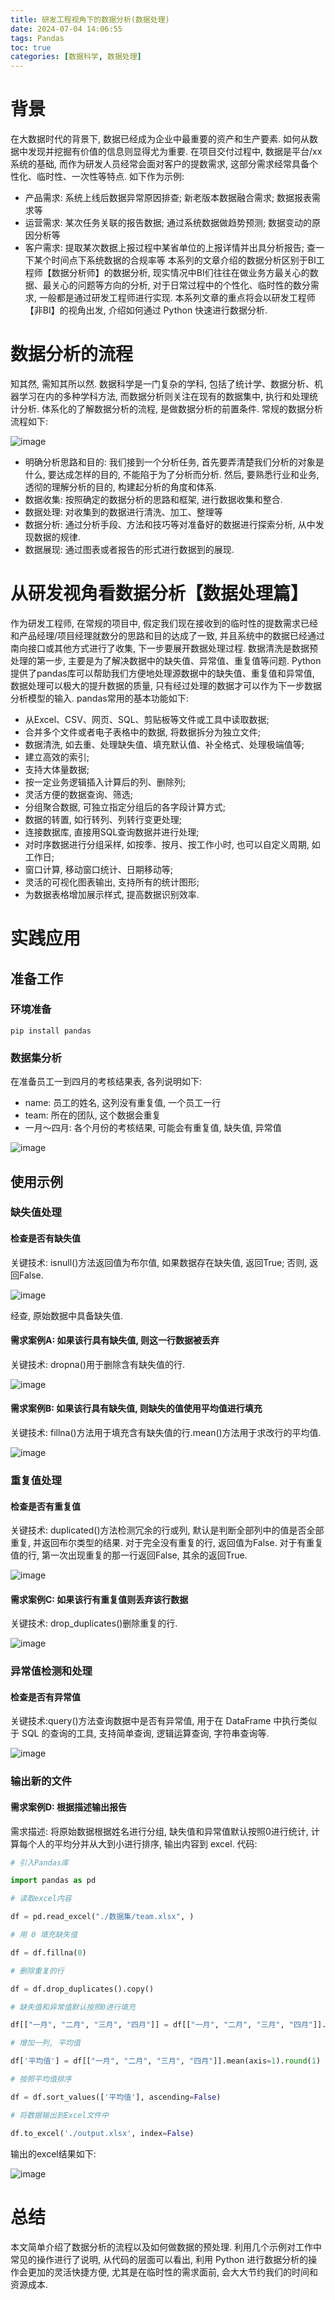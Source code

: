 ```yaml
---
title: 研发工程视角下的数据分析(数据处理)
date: 2024-07-04 14:06:55
tags: Pandas
toc: true
categories: [数据科学, 数据处理]
---
```


# 背景

在大数据时代的背景下, 数据已经成为企业中最重要的资产和生产要素. 如何从数据中发现并挖掘有价值的信息则显得尤为重要. 在项目交付过程中, 数据是平台/xx系统的基础, 而作为研发人员经常会面对客户的提数需求, 这部分需求经常具备个性化、临时性、一次性等特点. 如下作为示例:
* 产品需求: 系统上线后数据异常原因排查; 新老版本数据融合需求; 数据报表需求等
* 运营需求: 某次任务关联的报告数据; 通过系统数据做趋势预测; 数据变动的原因分析等
* 客户需求: 提取某次数据上报过程中某省单位的上报详情并出具分析报告; 查一下某个时间点下系统数据的合规率等
本系列的文章介绍的数据分析区别于BI工程师【数据分析师】的数据分析, 现实情况中BI们往往在做业务方最关心的数据、最关心的问题等方向的分析, 对于日常过程中的个性化、临时性的数分需求, 一般都是通过研发工程师进行实现. 本系列文章的重点将会以研发工程师【非BI】的视角出发, 介绍如何通过 Python 快速进行数据分析.

# 数据分析的流程

知其然, 需知其所以然. 数据科学是一门复杂的学科, 包括了统计学、数据分析、机器学习在内的多种学科方法, 而数据分析则关注在现有的数据集中, 执行和处理统计分析. 体系化的了解数据分析的流程, 是做数据分析的前置条件.
常规的数据分析流程如下:

![image](../../images/pandas/01.png "xxx")

* 明确分析思路和目的: 我们接到一个分析任务, 首先要弄清楚我们分析的对象是什么, 要达成怎样的目的, 不能陷于为了分析而分析. 然后, 要熟悉行业和业务, 透彻的理解分析的目的, 构建起分析的角度和体系.
* 数据收集: 按照确定的数据分析的思路和框架, 进行数据收集和整合.
* 数据处理: 对收集到的数据进行清洗、加工、整理等
* 数据分析: 通过分析手段、方法和技巧等对准备好的数据进行探索分析, 从中发现数据的规律.
* 数据展现: 通过图表或者报告的形式进行数据到的展现.
# 从研发视角看数据分析【数据处理篇】

作为研发工程师, 在常规的项目中, 假定我们现在接收到的临时性的提数需求已经和产品经理/项目经理就数分的思路和目的达成了一致, 并且系统中的数据已经通过南向接口或其他方式进行了收集, 下一步要展开数据处理过程.
数据清洗是数据预处理的第一步, 主要是为了解决数据中的缺失值、异常值、重复值等问题. Python提供了pandas库可以帮助我们方便地处理源数据中的缺失值、重复值和异常值, 数据处理可以极大的提升数据的质量, 只有经过处理的数据才可以作为下一步数据分析模型的输入.
pandas常用的基本功能如下:
* 从Excel、CSV、网页、SQL、剪贴板等文件或工具中读取数据; 
* 合并多个文件或者电子表格中的数据, 将数据拆分为独立文件; 
* 数据清洗, 如去重、处理缺失值、填充默认值、补全格式、处理极端值等; 
* 建立高效的索引; 
* 支持大体量数据; 
* 按一定业务逻辑插入计算后的列、删除列; 
* 灵活方便的数据查询、筛选; 
* 分组聚合数据, 可独立指定分组后的各字段计算方式; 
* 数据的转置, 如行转列、列转行变更处理; 
* 连接数据库, 直接用SQL查询数据并进行处理; 
* 对时序数据进行分组采样, 如按季、按月、按工作小时, 也可以自定义周期, 如工作日; 
* 窗口计算, 移动窗口统计、日期移动等; 
* 灵活的可视化图表输出, 支持所有的统计图形; 
* 为数据表格增加展示样式, 提高数据识别效率.
# 实践应用

## 准备工作

### 环境准备

```shell
pip install pandas
```

### 数据集分析

在准备员工一到四月的考核结果表, 各列说明如下:
* name: 员工的姓名, 这列没有重复值, 一个员工一行
* team: 所在的团队, 这个数据会重复
* 一月～四月: 各个月份的考核结果, 可能会有重复值, 缺失值, 异常值

![image](../../images/pandas/02.png "xxx")

## 使用示例

### 缺失值处理

#### 检查是否有缺失值

关键技术: isnull()方法返回值为布尔值, 如果数据存在缺失值, 返回True; 否则, 返回False.

![image](../../images/pandas/03.png "xxx")

经查, 原始数据中具备缺失值.

#### 需求案例A: 如果该行具有缺失值, 则这一行数据被丢弃

关键技术: dropna()用于删除含有缺失值的行.

![image](../../images/pandas/04.png "xxx")

#### 需求案例B: 如果该行具有缺失值, 则缺失的值使用平均值进行填充

关键技术: fillna()方法用于填充含有缺失值的行.mean()方法用于求改行的平均值.

![image](../../images/pandas/05.png "xxx")

### 重复值处理

#### 检查是否有重复值

关键技术: duplicated()方法检测冗余的行或列, 默认是判断全部列中的值是否全部重复, 并返回布尔类型的结果. 对于完全没有重复的行, 返回值为False. 对于有重复值的行, 第一次出现重复的那一行返回False, 其余的返回True.

![image](../../images/pandas/06.png "xxx")

#### 需求案例C: 如果该行有重复值则丢弃该行数据

关键技术: drop_duplicates()删除重复的行.

![image](../../images/pandas/07.png "xxx")

### 异常值检测和处理

#### 检查是否有异常值

关键技术:query()方法查询数据中是否有异常值, 用于在 DataFrame 中执行类似于 SQL 的查询的工具, 支持简单查询, 逻辑运算查询, 字符串查询等.

![image](../../images/pandas/08.png "xxx")

### 输出新的文件

#### 需求案例D: 根据描述输出报告

需求描述: 将原始数据根据姓名进行分组, 缺失值和异常值默认按照0进行统计, 计算每个人的平均分并从大到小进行排序, 输出内容到 excel.
代码:

```python
# 引入Pandas库

import pandas as pd

# 读取excel内容

df = pd.read_excel("./数据集/team.xlsx", )

# 用 0 填充缺失值

df = df.fillna(0)

# 删除重复的行

df = df.drop_duplicates().copy()

# 缺失值和异常值默认按照0进行填充

df[["一月", "二月", "三月", "四月"]] = df[["一月", "二月", "三月", "四月"]].applymap(lambda x: 0 if x > 100 or x < 0 else x)

# 增加一列, 平均值

df['平均值'] = df[["一月", "二月", "三月", "四月"]].mean(axis=1).round(1)

# 按照平均值排序

df = df.sort_values(['平均值'], ascending=False)

# 将数据输出到Excel文件中

df.to_excel('./output.xlsx', index=False)
```

输出的excel结果如下:

![image](../../images/pandas/09.png "xxx")

# 总结

本文简单介绍了数据分析的流程以及如何做数据的预处理. 利用几个示例对工作中常见的操作进行了说明, 从代码的层面可以看出, 利用 Python 进行数据分析的操作会更加的灵活快捷方便, 尤其是在临时性的需求面前, 会大大节约我们的时间和资源成本.
